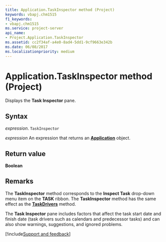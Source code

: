 ```yaml
---
title: Application.TaskInspector method (Project)
keywords: vbapj.chm1515
f1_keywords:
- vbapj.chm1515
ms.service: project-server
api_name:
- Project.Application.TaskInspector
ms.assetid: cc2f34af-a4e0-8ad4-5dd1-9cf9663e342b
ms.date: 06/08/2017
ms.localizationpriority: medium
---
```



# Application.TaskInspector method (Project)

Displays the **Task Inspector** pane.


## Syntax

_expression_. `TaskInspector`

 _expression_ An expression that returns an **[Application](Project.Application.md)** object.


## Return value

 **Boolean**


## Remarks

The **TaskInspector** method corresponds to the **Inspect Task** drop-down menu item on the **TASK** ribbon. The **TaskInspector** method has the same effect as the **[TaskDrivers](Project.Application.TaskDrivers.md)** method.

The **Task Inspector** pane includes factors that affect the task start date and finish date (task drivers such as calendars and predecessor tasks) and can also show warnings, suggestions, and ignored problems.

[!include[Support and feedback](~/includes/feedback-boilerplate.md)]